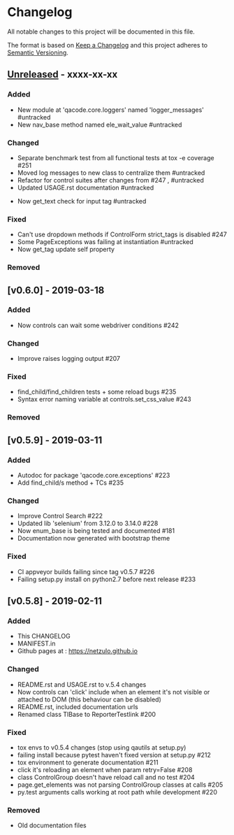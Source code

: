 # Changelog
All notable changes to this project will be documented in this file.

The format is based on [Keep a Changelog](http://keepachangelog.com/en/1.0.0/)
and this project adheres to [Semantic Versioning](http://semver.org/spec/v2.0.0.html).


## [Unreleased] - xxxx-xx-xx

### Added
- New module at 'qacode.core.loggers' named 'logger_messages' #untracked
- New nav_base method named ele_wait_value #untracked

### Changed
- Separate benchmark test from all functional tests at tox -e coverage #251
- Moved log messages to new class to centralize them #untracked
- Refactor for control suites after changes from #247 , #untracked
- Updated USAGE.rst documentation #untracked
+ Now get_text check for input tag #untracked
### Fixed
- Can't use dropdown methods if ControlForm strict_tags is disabled #247
- Some PageExceptions was failing at instantiation #untracked
- Now get_tag update self property

### Removed


## [v0.6.0] - 2019-03-18

### Added
- Now controls can wait some webdriver conditions #242

### Changed
- Improve raises logging output #207

### Fixed
- find_child/find_children tests + some reload bugs #235
- Syntax error naming variable at controls.set_css_value #243

### Removed


## [v0.5.9] - 2019-03-11

### Added
- Autodoc for package 'qacode.core.exceptions' #223
- Add find_child/s method + TCs #235

### Changed
- Improve Control Search #222
- Updated lib 'selenium' from 3.12.0 to 3.14.0 #228
- Now enum_base is being tested and documented #181
- Documentation now generated with bootstrap theme

### Fixed
- CI appveyor builds failing since tag v0.5.7 #226
- Failing setup.py install on python2.7 before next release #233


## [v0.5.8] - 2019-02-11

### Added
- This CHANGELOG
- MANIFEST.in
- Github pages at : https://netzulo.github.io

### Changed
- README.rst and USAGE.rst to v.5.4 changes
- Now controls can 'click' include when an element it's not visible or attached to DOM (this behaviour can be disabled)
- README.rst, included documentation urls
- Renamed class TlBase to ReporterTestlink #200

### Fixed
- tox envs to v0.5.4 changes (stop using qautils at setup.py)
- failing install because pytest haven't fixed version at setup.py #212
- tox environment to generate documentation #211
- click it's reloading an element when param retry=False #208
- class ControlGroup doesn't have reload call and no test #204
- page.get_elements was not parsing ControlGroup classes at calls #205
- py.test arguments calls working at root path while development #220

### Removed
- Old documentation files


[Unreleased]: https://github.com/netzulo/qacode/compare/v0.5.8...HEAD
[0.5.8]: https://github.com/netzulo/qacode/compare/v0.5.7...v0.5.8
[0.5.7]: https://github.com/netzulo/qacode/compare/v0.5.6...v0.5.7
[0.5.6]: https://github.com/netzulo/qacode/compare/v0.5.6...v0.5.6
[0.5.5]: https://github.com/netzulo/qacode/compare/v0.5.6...v0.5.5
[0.5.4]: https://github.com/netzulo/qacode/compare/v0.5.6...v0.5.4
[0.5.3]: https://github.com/netzulo/qacode/compare/v0.5.6...v0.5.3
[0.5.2]: https://github.com/netzulo/qacode/compare/v0.5.6...v0.5.2
[0.5.1]: https://github.com/netzulo/qacode/compare/v0.4.6...v0.5.1
[0.5.0]: https://github.com/netzulo/qacode/compare/v0.4.6...v0.5.0
[0.4.8]: https://github.com/netzulo/qacode/compare/v0.4.8...v0.4.9
[0.4.7]: https://github.com/netzulo/qacode/compare/v0.4.6...v0.4.7
[0.4.6]: https://github.com/netzulo/qacode/compare/v0.4.5...v0.4.6
[0.4.5]: https://github.com/netzulo/qacode/compare/v0.4.4...v0.4.5
[0.4.4]: https://github.com/netzulo/qacode/compare/v0.4.3...v0.4.4
[0.4.3]: https://github.com/netzulo/qacode/compare/v0.4.2...v0.4.3
[0.4.2]: https://github.com/netzulo/qacode/compare/v0.4.1...v0.4.2
[0.4.1rc-a]: https://github.com/netzulo/qacode/compare/v0.4.1...v0.4.1rc-a
[0.4.1]: https://github.com/netzulo/qacode/compare/v0.4.0...v0.4.1
[0.4.0]: https://github.com/netzulo/qacode/compare/v0.3.9rc-a...v0.4.0
[0.3.9rc-a]: https://github.com/netzulo/qacode/compare/v0.3.9...v0.3.9rc-a
[0.3.9]: https://github.com/netzulo/qacode/compare/v0.3.8rc-c...v0.3.9
[0.3.8rc-c]: https://github.com/netzulo/qacode/compare/v0.3.8rc-b...v0.3.8rc-c
[0.3.8rc-b]: https://github.com/netzulo/qacode/compare/v0.3.8rc-a...v0.3.8rc-b
[0.3.8rc-a]: https://github.com/netzulo/qacode/compare/v0.3.8...v0.3.8rc-a
[0.3.8]: https://github.com/netzulo/qacode/compare/v0.3.7...v0.3.8
[0.3.7]: https://github.com/netzulo/qacode/compare/v0.3.6...v0.3.7
[0.3.6]: https://github.com/netzulo/qacode/compare/v0.3.5...v0.3.6
[0.3.5]: https://github.com/netzulo/qacode/compare/v0.3.4...v0.3.5
[0.3.4]: https://github.com/netzulo/qacode/compare/v0.3.3...v0.3.4
[0.3.3]: https://github.com/netzulo/qacode/compare/v0.3.2...v0.3.3
[0.3.2]: https://github.com/netzulo/qacode/compare/v0.3.1...v0.3.2
[0.3.1]: https://github.com/netzulo/qacode/compare/v0.3.0...v0.3.1
[0.3.0]: https://github.com/netzulo/qacode/compare/v0.2.9...v0.3.0
[0.2.9]: https://github.com/netzulo/qacode/compare/v0.2.8...v0.2.9
[0.2.8]: https://github.com/netzulo/qacode/compare/v0.2.7...v0.2.8
[0.2.7]: https://github.com/netzulo/qacode/compare/v0.2.6...v0.2.7
[0.2.6]: https://github.com/netzulo/qacode/compare/v0.2.5...v0.2.6
[0.2.5]: https://github.com/netzulo/qacode/compare/v0.2.4...v0.2.5
[0.2.4]: https://github.com/netzulo/qacode/compare/v0.2.3...v0.2.4
[0.2.3]: https://github.com/netzulo/qacode/compare/v0.2.2...v0.2.3
[0.2.2]: https://github.com/netzulo/qacode/compare/v0.2.1...v0.2.2
[0.2.1]: https://github.com/netzulo/qacode/compare/v0.2.0...v0.2.1
[0.2.0]: https://github.com/netzulo/qacode/compare/v0.1.9...v0.1.0
[0.1.9]: https://github.com/netzulo/qacode/compare/v0.1.8...v0.1.9
[0.1.8]: https://github.com/netzulo/qacode/compare/v0.1.7...v0.1.8
[0.1.7]: https://github.com/netzulo/qacode/compare/v0.1.6...v0.1.7
[0.1.6]: https://github.com/netzulo/qacode/compare/v0.1.5...v0.1.6
[0.1.5]: https://github.com/netzulo/qacode/compare/v0.1.4...v0.1.5
[0.1.4]: https://github.com/netzulo/qacode/compare/v0.1.3...v0.1.4
[0.1.3]: https://github.com/netzulo/qacode/compare/v0.1.2...v0.1.3
[0.1.2]: https://github.com/netzulo/qacode/compare/v0.1.1...v0.1.2
[0.1.1]: https://github.com/netzulo/qacode/compare/v0.1.0...v0.1.1
[0.1.0]: https://github.com/netzulo/qacode/compare/v0.0.9...v0.1.0
[0.0.9]: https://github.com/netzulo/qacode/compare/v0.0.8...v0.0.9
[0.0.8]: https://github.com/netzulo/qacode/compare/v0.0.7...v0.0.8
[0.0.7]: https://github.com/netzulo/qacode/compare/v0.0.6...v0.0.7
[0.0.6]: https://github.com/netzulo/qacode/compare/v0.0.5...v0.0.6
[0.0.5]: https://github.com/netzulo/qacode/compare/v0.0.4...v0.0.5
[0.0.4]: https://github.com/netzulo/qacode/compare/v0.0.3...v0.0.4
[0.0.3]: https://github.com/netzulo/qacode/compare/v0.0.2...v0.0.3
[0.0.2]: https://github.com/netzulo/qacode/compare/v0.0.1...v0.0.2
[0.0.1]: https://github.com/netzulo/qacode/compare/v0.0.0...v0.0.1
